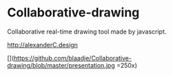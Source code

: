 # Collaborative-drawing

Collaborative real-time drawing tool made by javascript.

http://alexanderC.design

[](https://github.com/blaadje/Collaborative-drawing/blob/master/presentation.jpg =250x)
